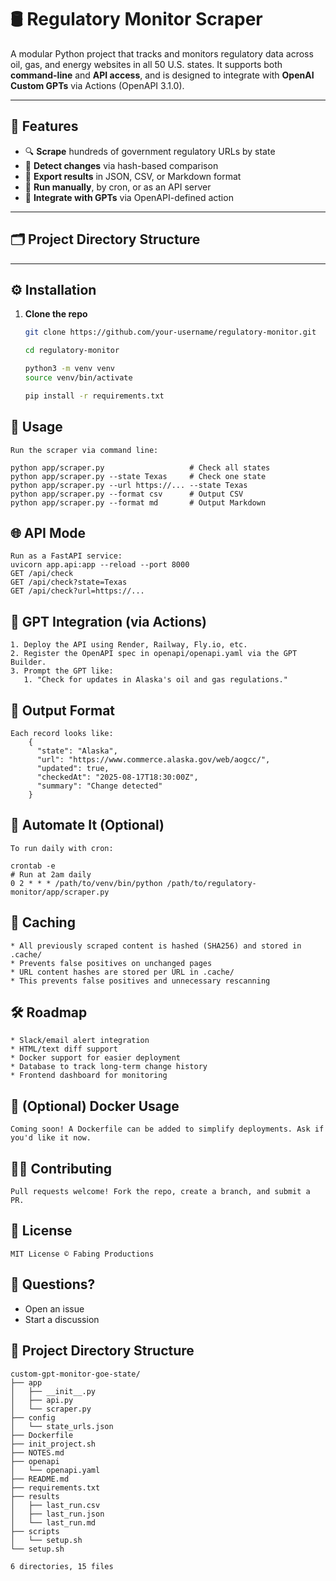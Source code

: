 # 🛢️ Regulatory Monitor Scraper

A modular Python project that tracks and monitors regulatory data across oil, gas, and energy websites in all 50 U.S. states. It supports both **command-line** and **API access**, and is designed to integrate with **OpenAI Custom GPTs** via Actions (OpenAPI 3.1.0).

---

## 🚀 Features

- 🔍 **Scrape** hundreds of government regulatory URLs by state
- 🧠 **Detect changes** via hash-based comparison
- 🧾 **Export results** in JSON, CSV, or Markdown format
- 🧪 **Run manually**, by cron, or as an API server
- 🤖 **Integrate with GPTs** via OpenAPI-defined action

---

## 🗂️ Project Directory Structure
---

## ⚙️ Installation

1. **Clone the repo**
   ```bash
   git clone https://github.com/your-username/regulatory-monitor.git
   
   cd regulatory-monitor
   
   python3 -m venv venv
   source venv/bin/activate
   
   pip install -r requirements.txt

## 🧪 Usage
    Run the scraper via command line:
    
    python app/scraper.py                   # Check all states
    python app/scraper.py --state Texas     # Check one state
    python app/scraper.py --url https://... --state Texas
    python app/scraper.py --format csv      # Output CSV
    python app/scraper.py --format md       # Output Markdown

## 🌐 API Mode

    Run as a FastAPI service:
    uvicorn app.api:app --reload --port 8000
    GET /api/check
    GET /api/check?state=Texas
    GET /api/check?url=https://...

## 🤖 GPT Integration (via Actions)
    1. Deploy the API using Render, Railway, Fly.io, etc.
    2. Register the OpenAPI spec in openapi/openapi.yaml via the GPT Builder.
    3. Prompt the GPT like:
       1. "Check for updates in Alaska's oil and gas regulations."

## 📄 Output Format
    Each record looks like:
        {
          "state": "Alaska",
          "url": "https://www.commerce.alaska.gov/web/aogcc/",
          "updated": true,
          "checkedAt": "2025-08-17T18:30:00Z",
          "summary": "Change detected"
        }

## 📅 Automate It (Optional)
    To run daily with cron:

    crontab -e
    # Run at 2am daily
    0 2 * * * /path/to/venv/bin/python /path/to/regulatory-monitor/app/scraper.py

## 🧼 Caching
    * All previously scraped content is hashed (SHA256) and stored in .cache/
    * Prevents false positives on unchanged pages
    * URL content hashes are stored per URL in .cache/
    * This prevents false positives and unnecessary rescanning

## 🛠️ Roadmap
    * Slack/email alert integration
    * HTML/text diff support
    * Docker support for easier deployment
    * Database to track long-term change history
    * Frontend dashboard for monitoring

## 🐳 (Optional) Docker Usage
    Coming soon! A Dockerfile can be added to simplify deployments. Ask if you'd like it now.

## 👨‍💻 Contributing
    Pull requests welcome! Fork the repo, create a branch, and submit a PR.

## 📄 License
    MIT License © Fabing Productions

## 🙋 Questions?
   * Open an issue
   * Start a discussion    
## 📁 Project Directory Structure

```
custom-gpt-monitor-goe-state/
├── app
│   ├── __init__.py
│   ├── api.py
│   └── scraper.py
├── config
│   └── state_urls.json
├── Dockerfile
├── init_project.sh
├── NOTES.md
├── openapi
│   └── openapi.yaml
├── README.md
├── requirements.txt
├── results
│   ├── last_run.csv
│   ├── last_run.json
│   └── last_run.md
├── scripts
│   └── setup.sh
└── setup.sh

6 directories, 15 files
```
